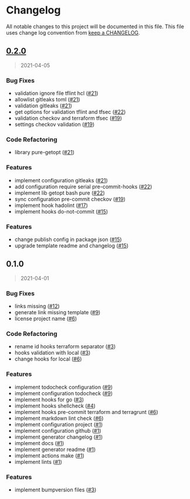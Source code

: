 # Changelog

All notable changes to this project will be documented in this file. This file uses change log convention from [keep a CHANGELOG](http://keepachangelog.com/en/0.3.0/).

<a name="0.2.0"></a>

## [0.2.0](https://github.com/hadenlabs/pre-commit-hooks/compare/0.1.0...0.2.0)

> 2021-04-05

### Bug Fixes

- validation ignore file tflint hcl ([#21](https://github.com/hadenlabs/pre-commit-hooks/issues/21))
- allowlist gitleaks toml ([#21](https://github.com/hadenlabs/pre-commit-hooks/issues/21))
- validation gitleaks ([#21](https://github.com/hadenlabs/pre-commit-hooks/issues/21))
- get options for validation tflint and tfsec ([#22](https://github.com/hadenlabs/pre-commit-hooks/issues/22))
- validation checkov and terraform tfsec ([#19](https://github.com/hadenlabs/pre-commit-hooks/issues/19))
- settings checkov validation ([#19](https://github.com/hadenlabs/pre-commit-hooks/issues/19))

### Code Refactoring

- library pure-getopt ([#21](https://github.com/hadenlabs/pre-commit-hooks/issues/21))

### Features

- implement configuration gitleaks ([#21](https://github.com/hadenlabs/pre-commit-hooks/issues/21))
- add configuration require serial pre-commit-hooks ([#22](https://github.com/hadenlabs/pre-commit-hooks/issues/22))
- implement lib getopt bash pure ([#22](https://github.com/hadenlabs/pre-commit-hooks/issues/22))
- sync configuration pre-commit checkov ([#19](https://github.com/hadenlabs/pre-commit-hooks/issues/19))
- implement hook hadolint ([#17](https://github.com/hadenlabs/pre-commit-hooks/issues/17))
- implement hooks do-not-commit ([#15](https://github.com/hadenlabs/pre-commit-hooks/issues/15))

### Features

- change publish config in package json ([#15](https://github.com/hadenlabs/pre-commit-hooks/issues/15))
- upgrade template readme and changelog ([#15](https://github.com/hadenlabs/pre-commit-hooks/issues/15))

<a name="0.1.0"></a>

## 0.1.0

> 2021-04-01

### Bug Fixes

- links missing ([#12](https://github.com/hadenlabs/pre-commit-hooks/issues/12))
- generate link missing template ([#9](https://github.com/hadenlabs/pre-commit-hooks/issues/9))
- license project name ([#6](https://github.com/hadenlabs/pre-commit-hooks/issues/6))

### Code Refactoring

- rename id hooks terraform separator ([#3](https://github.com/hadenlabs/pre-commit-hooks/issues/3))
- hooks validation with local ([#3](https://github.com/hadenlabs/pre-commit-hooks/issues/3))
- change hooks for local ([#6](https://github.com/hadenlabs/pre-commit-hooks/issues/6))

### Features

- implement todocheck configuration ([#9](https://github.com/hadenlabs/pre-commit-hooks/issues/9))
- implement configuration todocheck ([#9](https://github.com/hadenlabs/pre-commit-hooks/issues/9))
- implement hooks for go ([#3](https://github.com/hadenlabs/pre-commit-hooks/issues/3))
- implement hooks shellcheck ([#4](https://github.com/hadenlabs/pre-commit-hooks/issues/4))
- implement hooks pre-commit terraform and terragrunt ([#6](https://github.com/hadenlabs/pre-commit-hooks/issues/6))
- implement markdown lint check ([#6](https://github.com/hadenlabs/pre-commit-hooks/issues/6))
- implement configuration project ([#1](https://github.com/hadenlabs/pre-commit-hooks/issues/1))
- implement configuration github ([#1](https://github.com/hadenlabs/pre-commit-hooks/issues/1))
- implement generator changelog ([#1](https://github.com/hadenlabs/pre-commit-hooks/issues/1))
- implement docs ([#1](https://github.com/hadenlabs/pre-commit-hooks/issues/1))
- implement generator readme ([#1](https://github.com/hadenlabs/pre-commit-hooks/issues/1))
- implement actions make ([#1](https://github.com/hadenlabs/pre-commit-hooks/issues/1))
- implement lints ([#1](https://github.com/hadenlabs/pre-commit-hooks/issues/1))

### Features

- implement bumpversion files ([#3](https://github.com/hadenlabs/pre-commit-hooks/issues/3))
